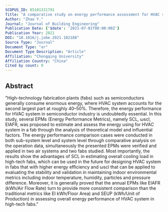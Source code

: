 ```yaml
---
SCOPUS_ID: 85101331791
Title: "A comparative study on energy performance assessment for HVAC systems in high-tech fabs"
Author: "Zhao Y."
Journal: "Journal of Building Engineering"
Publication Date: {'$date': '2021-07-01T00:00:00Z'}
Publication Year: 2021
DOI: "10.1016/j.jobe.2021.102188"
Source Type: "Journal"
Document Type: "ar"
Document Type Description: "Article"
Affiliation: "Chongqing University"
Affiliation Country: "China"
Cited by count: 9
---
```


## Abstract
"High-technology fabrication plants (fabs) such as semiconductors generally consume enormous energy, where HVAC system accounts for the second largest part at roughly 40–50%. Therefore, the energy performance for HVAC system in semiconductor industry is undoubtedly essential. In this study, several EPMs (Energy Performance Metrics), namely SCL, ωscl, EIAFR, was proposed to estimate and assess the energy using for HVAC system in a fab through the analysis of theoretical model and influential factors. The energy performance comparison cases were conducted in both sub-system level and system level through comparative analysis on the operation data, simultaneously the presented EPMs were verified and applied in two air systems and two fabs studied. Most importantly, the results show the advantages of SCL in estimating overall cooling load in high-tech fabs, which can be used in the future for designing HVAC system in fabs that with higher energy efficiency and ωscl that can be applied to evaluating the stability and validation in maintaining indoor environmental metrics including indoor temperature, humidity, particles and pressure difference. Moreover, it is generally proved that the annual EPMs like EIAFR (kWh/Air Flow Rate) turn to provide more consistent comparison than the traditional metrics like EI kWh/Floor Area) and SEUP (kWh/Unit of Production) in assessing overall energy performance of HVAC system in high-tech fabs."
